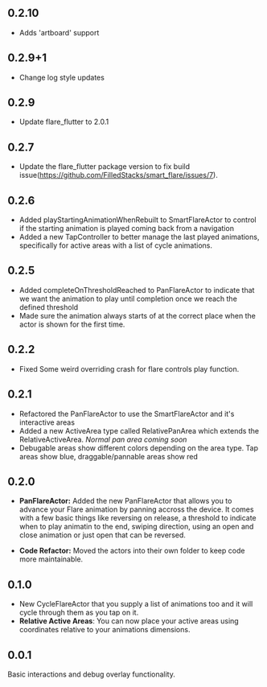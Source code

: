 ## 0.2.10

- Adds 'artboard' support

## 0.2.9+1

- Change log style updates

## 0.2.9

- Update flare_flutter to 2.0.1

## 0.2.7

- Update the flare_flutter package version to fix build issue(https://github.com/FilledStacks/smart_flare/issues/7).

## 0.2.6

- Added playStartingAnimationWhenRebuilt to SmartFlareActor to control if the starting animation is played coming back from a navigation
- Added a new TapController to better manage the last played animations, specifically for active areas with a list of cycle animations.

## 0.2.5

- Added completeOnThresholdReached to PanFlareActor to indicate that we want the animation to play until completion once we reach the defined threshold
- Made sure the animation always starts of at the correct place when the actor is shown for the first time.

## 0.2.2

- Fixed Some weird overriding crash for flare controls play function.

## 0.2.1

- Refactored the PanFlareActor to use the SmartFlareActor and it's interactive areas
- Added a new ActiveArea type called RelativePanArea which extends the RelativeActiveArea. _Normal pan area coming soon_
- Debugable areas show different colors depending on the area type. Tap areas show blue, draggable/pannable areas show red

## 0.2.0

- **PanFlareActor:** Added the new PanFlareActor that allows you to advance your Flare animation by panning accross the device. It comes with a few basic things like reversing on release, a threshold to indicate when to play animatin to the end, swiping direction, using an open and close animation or just open that can be reversed.

- **Code Refactor:** Moved the actors into their own folder to keep code more maintainable.

## 0.1.0

- New CycleFlareActor that you supply a list of animations too and it will cycle through them as you tap on it.
- **Relative Active Areas**: You can now place your active areas using coordinates relative to your animations dimensions.

## 0.0.1

Basic interactions and debug overlay functionality.
